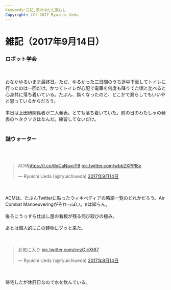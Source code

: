 ```yaml
---
Keywords:日記,頭の中だだ漏らし
Copyright: (C) 2017 Ryuichi Ueda
---
```


# 雑記（2017年9月14日）
<h3>ロボット学会</h3><br />
<br />
おなかゆるいまま最終日。ただ、ゆるかった三日間のうち途中下車してトイレに行ったのは一回だけ。かつてトイレが心配で電車を何度も降りてた頃と比べると心身共に落ち着いている。たぶん、鈍くなったのと、どこかで漏らしてもいいやと思っているからだろう。<br />
<br />
本日は上田研関係者が二人発表。とても落ち着いていた。前の日のわたしゃの発表のヘタクソさはなんだ。練習してないだけ。<br />
<br />
<h3>謎ウォーター</h3><br />
<br />
<blockquote class="twitter-tweet" data-lang="ja"><p lang="und" dir="ltr">ACM<a href="https://t.co/6xCaNavcY8">https://t.co/6xCaNavcY8</a> <a href="https://t.co/wbb2XPPl8x">pic.twitter.com/wbb2XPPl8x</a></p>&mdash; Ryuichi Ueda (\@ryuichiueda) <a href="https://twitter.com/ryuichiueda/status/908263962034135040">2017年9月14日</a></blockquote> <script async src="//platform.twitter.com/widgets.js" charset="utf-8"></script><br />
<br />
ACMは、たぶんTwitterに貼ったウィキペディアの略語一覧のどれかだろう。Air Combat Manoeuveringがそれっぽい。πは知らん。<br />
<br />
 後ろにうっすら仕出し屋の看板が残る侘び寂びの極み。<br />
<br />
あとは個人的にこの建物にグッと来た。<br />
<br />
<br />
<blockquote class="twitter-tweet" data-lang="ja"><p lang="ja" dir="ltr">お気に入り <a href="https://t.co/cezOIcXt67">pic.twitter.com/cezOIcXt67</a></p>&mdash; Ryuichi Ueda (\@ryuichiueda) <a href="https://twitter.com/ryuichiueda/status/908274482908880896">2017年9月14日</a></blockquote> <script async src="//platform.twitter.com/widgets.js" charset="utf-8"></script><br />
<br />
帰宅したが休肝日なので水を飲んでいる。

